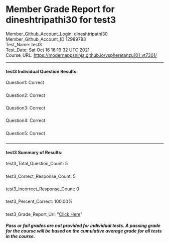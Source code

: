 # Member Grade Report for dineshtripathi30 for test3  
   
Member_Github_Account_Login: dineshtripathi30  
Member_Github_Account_ID 12989783  
Test_Name: test3  
Test_Date: Sat Oct 16 16:19:32 UTC 2021  
Course_URL: https://modernappsninja.github.io/vspheretanzu101_vt7301/  
   
---  
#### test3 Individual Question Results:  
Question1: Correct  
#####  
Question2: Correct  
#####  
Question3: Correct  
#####  
Question4: Correct  
#####  
Question5: Correct  
#####  
---  
#### test3 Summary of Results:  
test3_Total_Question_Count: 5  
#####  
test3_Correct_Response_Count: 5  
#####  
test3_Incorrect_Response_Count: 0  
#####  
test3_Percent_Correct: 100.00%  
#####  
test3_Grade_Report_Url: "[Click Here](https://github.com/modernappsninjas/dineshtripathi30/blob/main/static/userdata/courses/vspheretanzu101_vt7301/grade_report.pr1353.test3.md)"
##### Pass or fail grades are not provided for individual tests. A passing grade for the course will be based on the cumulative average grade for all tests in the course.  
